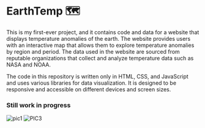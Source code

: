 # **EarthTemp** 🗺️

This is my first-ever project, and it contains code and data for a website that displays temperature anomalies of the earth. The website provides users with an interactive map that allows them to explore temperature anomalies by region and period. The data used in the website are sourced from reputable organizations that collect and analyze temperature data such as NASA and NOAA.

The code in this repository is written only in HTML, CSS, and JavaScript and uses various libraries for data visualization. It is designed to be responsive and accessible on different devices and screen sizes.

### Still work in progress

![pic1](https://github.com/JeroldGomez/Temperature-Anomalies-Website-Project/assets/106787297/c7aef867-5963-4580-ac40-11bd2ca6307f)
![PIC3](https://github.com/JeroldGomez/Temperature-Anomalies-Website-Project/assets/106787297/ef54e8c3-dc18-4730-9bc4-5409c4de349f)

